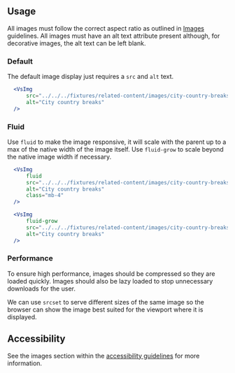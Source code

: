 ## Usage
All images must follow the correct aspect ratio as outlined in 
<a href="/#/Guidelines/Images">Images</a> guidelines. All images must have an alt 
text attribute present although, for decorative images, the alt 
text can be left blank.

### Default
The default image display just requires a `src` and `alt` text.
  ```jsx
    <VsImg
        src="../../../fixtures/related-content/images/city-country-breaks.jpg"
        alt="City country breaks"
    />
  ```

### Fluid
Use `fluid` to make the image responsive, it will scale with the parent up to a 
max of the native width of the image itself. Use `fluid-grow` to scale beyond the native 
image width if necessary.

  ```jsx
    <VsImg
        fluid
        src="../../../fixtures/related-content/images/city-country-breaks.jpg"
        alt="City country breaks"
        class="mb-4"
    />

    <VsImg
        fluid-grow
        src="../../../fixtures/related-content/images/city-country-breaks.jpg"
        alt="City country breaks"
    />
 ```

### Performance
To ensure high performance, images should be compressed so they are loaded quickly.
Images should also be lazy loaded to stop unnecessary downloads for the user. 

We can use `srcset` to serve different sizes of the same image so the browser 
can show the image best suited for the viewport where it is displayed.

## Accessibility
See the images section within the <a href="/#/Guidelines/Accessibility">accessibility guidelines</a> for more information. 